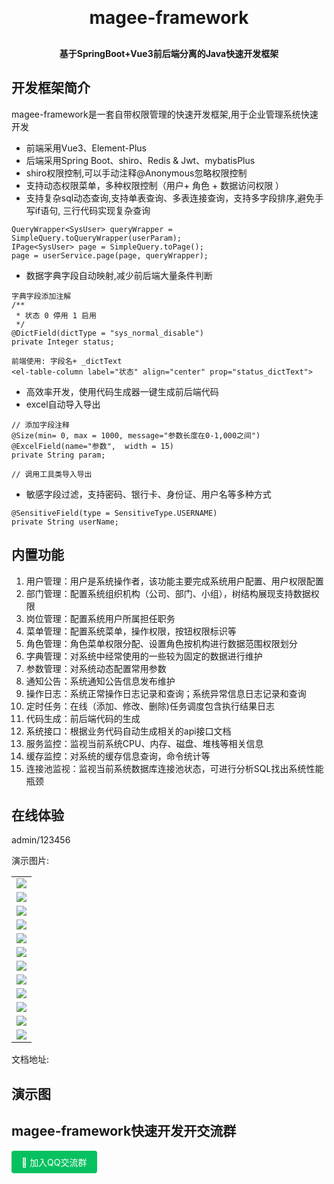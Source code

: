 
<h1 align="center" style="margin: 30px 0 30px; font-weight: bold;">magee-framework</h1>
<h4 align="center">基于SpringBoot+Vue3前后端分离的Java快速开发框架</h4>

## 开发框架简介
magee-framework是一套自带权限管理的快速开发框架,用于企业管理系统快速开发

* 前端采用Vue3、Element-Plus
* 后端采用Spring Boot、shiro、Redis & Jwt、mybatisPlus
* shiro权限控制,可以手动注释@Anonymous忽略权限控制
* 支持动态权限菜单，多种权限控制（用户+ 角色 + 数据访问权限 ）
* 支持复杂sql动态查询,支持单表查询、多表连接查询，支持多字段排序,避免手写if语句, 三行代码实现复杂查询
``` 
QueryWrapper<SysUser> queryWrapper = SimpleQuery.toQueryWrapper(userParam);
IPage<SysUser> page = SimpleQuery.toPage();
page = userService.page(page, queryWrapper);
```
* 数据字典字段自动映射,减少前后端大量条件判断
```
字典字段添加注解
/**
 * 状态 0 停用 1 启用
 */
@DictField(dictType = "sys_normal_disable")
private Integer status;

前端使用: 字段名+ _dictText
<el-table-column label="状态" align="center" prop="status_dictText">
```
* 高效率开发，使用代码生成器一键生成前后端代码
* excel自动导入导出
```
// 添加字段注释
@Size(min= 0, max = 1000, message="参数长度在0-1,000之间")
@ExcelField(name="参数",  width = 15)
private String param;

// 调用工具类导入导出
```
* 敏感字段过滤，支持密码、银行卡、身份证、用户名等多种方式
``` 
@SensitiveField(type = SensitiveType.USERNAME)
private String userName; 
```

## 内置功能
1. 用户管理：用户是系统操作者，该功能主要完成系统用户配置、用户权限配置
2. 部门管理：配置系统组织机构（公司、部门、小组），树结构展现支持数据权限
3. 岗位管理：配置系统用户所属担任职务
4. 菜单管理：配置系统菜单，操作权限，按钮权限标识等
5. 角色管理：角色菜单权限分配、设置角色按机构进行数据范围权限划分
6. 字典管理：对系统中经常使用的一些较为固定的数据进行维护
7. 参数管理：对系统动态配置常用参数 
8. 通知公告：系统通知公告信息发布维护
9. 操作日志：系统正常操作日志记录和查询；系统异常信息日志记录和查询
10. 定时任务：在线（添加、修改、删除)任务调度包含执行结果日志
11. 代码生成：前后端代码的生成 
12. 系统接口：根据业务代码自动生成相关的api接口文档
13. 服务监控：监视当前系统CPU、内存、磁盘、堆栈等相关信息
14. 缓存监控：对系统的缓存信息查询，命令统计等
15. 连接池监视：监视当前系统数据库连接池状态，可进行分析SQL找出系统性能瓶颈

## 在线体验
admin/123456

演示图片:


<table> 
  <tr>
    <td><img src="./docs/16ee46f8e9595c5ce3dc9dbc803a5144ee7bf8d08b92382fb4a867bb0a6c2f6c.png" /></td> 
  </tr>
  <tr>
    <td><img src="./docs/74d8670c0f5df6d46318d5d6e86bace62dd2e65c739c40e99126fb97d66d7288.png" /></td> 
  </tr>
  <tr>
    <td><img src="./docs/ebea67bfd50a59b5ab1b2e3c082c038ba4c01d127b884d906f291860497fb3cc.png" /></td> 
  </tr>
  <tr>
    <td><img src="./docs/9a1ad629d71988d2e6c1ad9da5cb5cb076a76ca9dc4badb85bfc616d858f52ad.png" /></td> 
  </tr>
  <tr>
    <td><img src="./docs/409f13a74a4d230f998a797c0175e7d6f1084a8b9a196159f36b6ecea651cd60.png" /></td> 
  </tr>
  <tr>
    <td><img src="./docs/54092df67364d34b8d8b69819dd33d07e34837afeb7bcc5ac6f34316a0e15215.png" /></td> 
  </tr>
  <tr>
    <td><img src="./docs/5686562f43156733fa1bf23725afa60219cee45aabd5ce5d9134c459aafc6b01.png" /></td> 
  </tr>
  <tr>
    <td><img src="./docs/cf7ab3836346de0b166f763eec3914d85dec2eb030e24ba4fe30d740598bade4.png" /></td> 
  </tr>
  <tr>
    <td><img src="./docs/d2fd3b3c1c00c18e6db88b08bdaf05f6df1bf365e154f46a4dd8371b30bcfe63.png" /></td> 
  </tr>
  <tr>
    <td><img src="./docs/ebea67bfd50a59b5ab1b2e3c082c038ba4c01d127b884d906f291860497fb3cc.png" /></td> 
  </tr>
  <tr>
    <td><img src="./docs/7ee3dd1b101d69c4e224b4d6741325b6d970b5b295141aaf8bfbc2b6c3e943e6.png" /></td> 
  </tr>
  <tr>
    <td><img src="./docs/7fa3bfd17201056c9e76b70dd99afcb456faac874cdb808ffbca6f63fcaef960.png" /></td> 
  </tr>
</table>
文档地址:  

## 演示图

## magee-framework快速开发开交流群 
<a href="https://qm.qq.com/q/cuOrHoA6ME" target="_blank" style="display:inline-block;padding:8px 16px;background:#07C160;color:#fff;border-radius:4px;text-decoration:none;">🚀 加入QQ交流群</a>